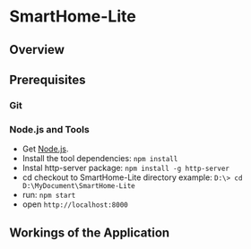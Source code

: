 # SmartHome-Lite

## Overview



## Prerequisites

### Git



### Node.js and Tools

- Get [Node.js][node-download].
- Install the tool dependencies: `npm install`
- Instal http-server package: `npm install -g http-server`
- cd checkout to SmartHome-Lite directory  example: `D:\> cd D:\MyDocument\SmartHome-Lite`
- run: `npm start` 
- open `http://localhost:8000`

## Workings of the Application



[node-download]: https://nodejs.org/en/download/